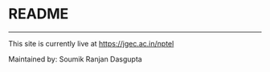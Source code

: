 # README
----------

This site is currently live at https://jgec.ac.in/nptel

Maintained by:
Soumik Ranjan Dasgupta
